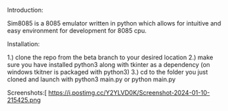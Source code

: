 Introduction:

Sim8085 is a 8085 emulator written in python which allows for intuitive and easy environment for development for 8085 cpu.

Installation:

1.) clone the repo from the beta branch to your desired location
2.) make sure you have installed python3 along with tkinter as a dependency (on windows tkitner is packaged with python3)
3.) cd to the folder you just cloned and launch with python3 main.py or python main.py

Screenshots:[
https://i.postimg.cc/Y2YLVD0K/Screenshot-2024-01-10-215425.png
